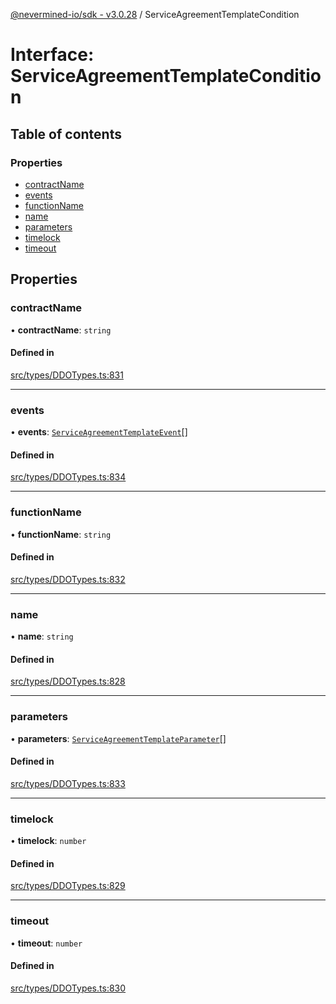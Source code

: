 [@nevermined-io/sdk - v3.0.28](../code-reference.md) / ServiceAgreementTemplateCondition

# Interface: ServiceAgreementTemplateCondition

## Table of contents

### Properties

- [contractName](ServiceAgreementTemplateCondition.md#contractname)
- [events](ServiceAgreementTemplateCondition.md#events)
- [functionName](ServiceAgreementTemplateCondition.md#functionname)
- [name](ServiceAgreementTemplateCondition.md#name)
- [parameters](ServiceAgreementTemplateCondition.md#parameters)
- [timelock](ServiceAgreementTemplateCondition.md#timelock)
- [timeout](ServiceAgreementTemplateCondition.md#timeout)

## Properties

### contractName

• **contractName**: `string`

#### Defined in

[src/types/DDOTypes.ts:831](https://github.com/nevermined-io/sdk-js/blob/2c5b70a398b96158415b2a3c97669bf5963dd8f3/src/types/DDOTypes.ts#L831)

---

### events

• **events**: [`ServiceAgreementTemplateEvent`](ServiceAgreementTemplateEvent.md)[]

#### Defined in

[src/types/DDOTypes.ts:834](https://github.com/nevermined-io/sdk-js/blob/2c5b70a398b96158415b2a3c97669bf5963dd8f3/src/types/DDOTypes.ts#L834)

---

### functionName

• **functionName**: `string`

#### Defined in

[src/types/DDOTypes.ts:832](https://github.com/nevermined-io/sdk-js/blob/2c5b70a398b96158415b2a3c97669bf5963dd8f3/src/types/DDOTypes.ts#L832)

---

### name

• **name**: `string`

#### Defined in

[src/types/DDOTypes.ts:828](https://github.com/nevermined-io/sdk-js/blob/2c5b70a398b96158415b2a3c97669bf5963dd8f3/src/types/DDOTypes.ts#L828)

---

### parameters

• **parameters**: [`ServiceAgreementTemplateParameter`](ServiceAgreementTemplateParameter.md)[]

#### Defined in

[src/types/DDOTypes.ts:833](https://github.com/nevermined-io/sdk-js/blob/2c5b70a398b96158415b2a3c97669bf5963dd8f3/src/types/DDOTypes.ts#L833)

---

### timelock

• **timelock**: `number`

#### Defined in

[src/types/DDOTypes.ts:829](https://github.com/nevermined-io/sdk-js/blob/2c5b70a398b96158415b2a3c97669bf5963dd8f3/src/types/DDOTypes.ts#L829)

---

### timeout

• **timeout**: `number`

#### Defined in

[src/types/DDOTypes.ts:830](https://github.com/nevermined-io/sdk-js/blob/2c5b70a398b96158415b2a3c97669bf5963dd8f3/src/types/DDOTypes.ts#L830)
